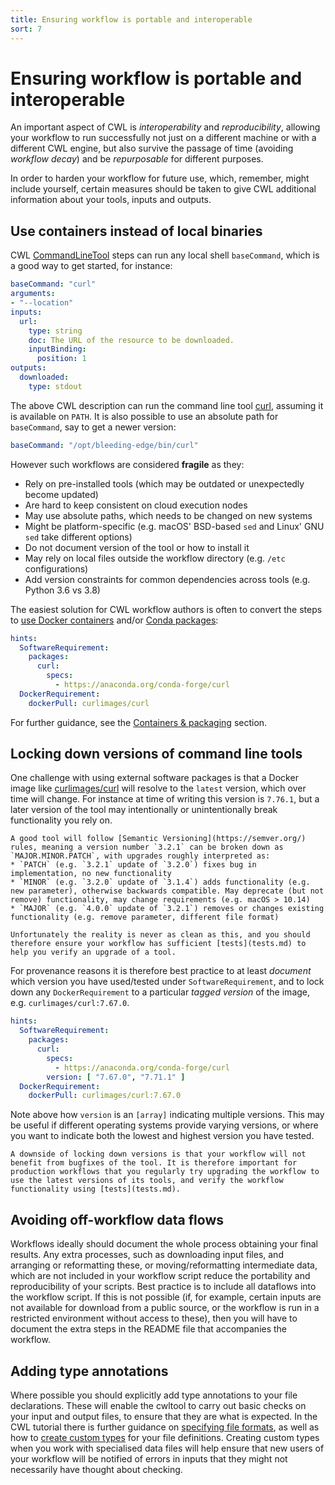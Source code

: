 ```yaml
---
title: Ensuring workflow is portable and interoperable
sort: 7
---
```


# Ensuring workflow is portable and interoperable

An important aspect of CWL is _interoperability_ and _reproducibility_, 
allowing your workflow to run successfully not just on a different
machine or with a different CWL engine, but also survive the 
passage of time (avoiding _workflow decay_) 
and be _repurposable_ for different purposes.

In order to harden your workflow for future use, which, remember, might
include yourself, certain measures should be taken to give CWL
additional information about your tools, inputs and outputs.


## Use containers instead of local binaries

CWL [CommandLineTool](https://www.commonwl.org/v1.2/CommandLineTool.html) steps can 
run any local shell `baseCommand`, which is a good way to get started, for instance:

```yaml
baseCommand: "curl"
arguments: 
- "--location"
inputs:
  url:
    type: string
    doc: The URL of the resource to be downloaded. 
    inputBinding:
      position: 1
outputs:
  downloaded:
    type: stdout

```

The above CWL description can run the command line tool [curl](https://curl.haxx.se/), assuming it is available on `PATH`. It is also possible to use an absolute path for `baseCommand`, say to get a newer version:

```yaml
baseCommand: "/opt/bleeding-edge/bin/curl"
```

However such workflows are considered **fragile** as they:

* Rely on pre-installed tools (which may be outdated or unexpectedly become updated)
* Are hard to keep consistent on cloud execution nodes
* May use absolute paths, which needs to be changed on new systems
* Might be platform-specific (e.g. macOS' BSD-based `sed` and Linux' GNU `sed` take different options)
* Do not document version of the tool or how to install it
* May rely on local files outside the workflow directory (e.g. `/etc` configurations)
* Add version constraints for common dependencies across tools (e.g. Python 3.6 vs 3.8)

The easiest solution for CWL workflow authors is often to convert the steps to 
[use Docker containers](containers/docker.md) and/or [Conda packages](containers/conda.md):

```yaml
hints:
  SoftwareRequirement:
    packages:
      curl:
        specs:
          - https://anaconda.org/conda-forge/curl
  DockerRequirement:
    dockerPull: curlimages/curl
```

For further guidance, see the [Containers & packaging](containers/) section.

## Locking down versions of command line tools

One challenge with using external software packages is that a Docker image like [curlimages/curl](https://hub.docker.com/r/curlimages/curl) will resolve to the `latest` version, which over time will change. For instance at time of writing this version is `7.76.1`, but a later version of the tool may intentionally or unintentionally break functionality you rely on.

```tip
A good tool will follow [Semantic Versioning](https://semver.org/) rules, meaning a version number `3.2.1` can be broken down as `MAJOR.MINOR.PATCH`, with upgrades roughly interpreted as:
* `PATCH` (e.g. `3.2.1` update of `3.2.0`) fixes bug in implementation, no new functionality
* `MINOR` (e.g. `3.2.0` update of `3.1.4`) adds functionality (e.g. new parameter), otherwise backwards compatible. May deprecate (but not remove) functionality, may change requirements (e.g. macOS > 10.14)
* `MAJOR` (e.g. `4.0.0` update of `3.2.1`) removes or changes existing functionality (e.g. remove parameter, different file format)

Unfortunately the reality is never as clean as this, and you should therefore ensure your workflow has sufficient [tests](tests.md) to help you verify an upgrade of a tool.
```

For provenance reasons it is therefore best practice to at least _document_ which version you have used/tested under `SoftwareRequirement`, and to lock down any `DockerRequirement` to a particular _tagged version_ of the image, e.g. `curlimages/curl:7.67.0`.

```yaml
hints:
  SoftwareRequirement:
    packages:
      curl:
        specs:
          - https://anaconda.org/conda-forge/curl
        version: [ "7.67.0", "7.71.1" ]
  DockerRequirement:
    dockerPull: curlimages/curl:7.67.0
```

Note above how `version` is an `[array]` indicating multiple versions. This may be useful if different operating systems provide varying versions, or where you want to indicate both the lowest and highest version you have tested.

```warning
A downside of locking down versions is that your workflow will not benefit from bugfixes of the tool. It is therefore important for production workflows that you regularly try upgrading the workflow to use the latest versions of its tools, and verify the workflow functionality using [tests](tests.md).
```



## Avoiding off-workflow data flows

Workflows ideally should document the whole process obtaining your final results. Any extra processes, such as downloading input files, and arranging or reformatting these, or moving/reformatting intermediate data, which are not included in your workflow script reduce the portability and reproducibility of your scripts. Best practice is to include all dataflows into the workflow script. If this is not possible (if, for example, certain inputs are not available for download from a public source, or the workflow is run in a restricted environment without access to these), then you will have to document the extra steps in the README file that accompanies the workflow.

<!-- ## Parameterizing a workflow TODO -->

## Adding type annotations

Where possible you should explicitly add type annotations to your file declarations. These will enable the cwltool to carry out basic checks on your input and output files, to ensure that they are what is expected. In the CWL tutorial there is further guidance on [specifying file formats](https://www.commonwl.org/user_guide/16-file-formats/index.html), as well as how to [create custom types](https://www.commonwl.org/user_guide/19-custom-types/index.html) for your file definitions. Creating custom types when you work with specialised data files will help ensure that new users of your workflow will be notified of errors in inputs that they might not necessarily have thought about checking.
